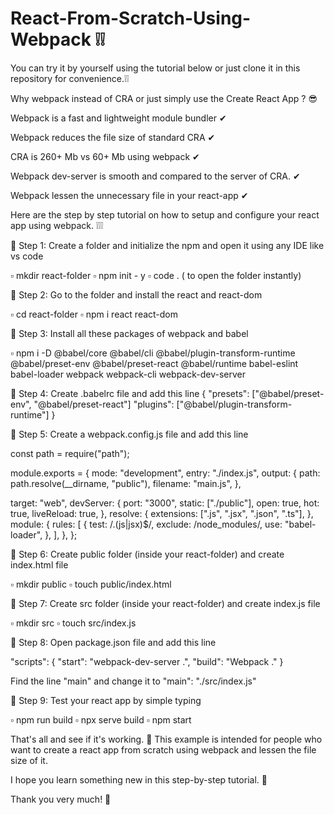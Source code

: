 # React-From-Scratch-Using-Webpack ❕❕

You can try it by yourself using the tutorial below or just clone it in this repository for convenience.❕❕

Why webpack instead of CRA or just simply use the Create React App ? 😎

Webpack is a fast and lightweight module bundler ✔

Webpack reduces the file size of standard CRA ✔

CRA is 260+ Mb vs 60+ Mb using webpack ✔

Webpack dev-server is smooth and compared to the server of CRA. ✔

Webpack lessen the unnecessary file in your react-app ✔


Here are the step by step tutorial on how to setup and configure your react app using webpack. ❕❕❕

🔸 Step 1: Create a folder and initialize the npm and open it using any IDE like vs code

 ▫ mkdir react-folder
 ▫ npm init - y
 ▫ code . ( to open the folder instantly)

🔸 Step 2: Go to the folder and install the react and react-dom

 ▫ cd react-folder
 ▫ npm i react react-dom

🔸 Step 3: Install all these packages of webpack and babel

▫ npm i -D @babel/core @babel/cli @babel/plugin-transform-runtime @babel/preset-env @babel/preset-react @babel/runtime babel-eslint babel-loader webpack webpack-cli webpack-dev-server

🔸 Step 4: Create .babelrc file and add this line
{
  "presets": ["@babel/preset-env", "@babel/preset-react"]
  "plugins": ["@babel/plugin-transform-runtime"]
}

🔸 Step 5:  Create a webpack.config.js file and  add this line

const path = require("path");

module.exports = {
  mode: "development",
  entry: "./index.js",
  output: {
    path: path.resolve(__dirname, "public"),
    filename: "main.js",
  },

  target: "web",
  devServer: {
    port: "3000",
    static: ["./public"],
    open: true,
    hot: true,
    liveReload: true,
  },
  resolve: {
    extensions: [".js", ".jsx", ".json", ".ts"],
  },
  module: {
    rules: [
      {
        test: /\.(js|jsx)$/,
        exclude: /node_modules/,
        use: "babel-loader",
      },
    ],
  },
};

🔸 Step 6: Create public folder (inside your react-folder) and create index.html file

▫ mkdir public
▫ touch public/index.html

🔸 Step 7: Create src folder (inside your react-folder) and create index.js file

▫ mkdir src
▫ touch src/index.js

🔸 Step 8: Open package.json file and add this line

  "scripts": {
    "start": "webpack-dev-server  .",
    "build": "Webpack ."
}

Find the line "main" and change it to
"main":  "./src/index.js"

🔸 Step 9: Test your react app by simple typing 

▫ npm run build
▫ npx serve build 
▫ npm start

That's all and see if it's working. 🙏
This example is intended for people who want to create
a react app from scratch using webpack and lessen the file size of it.

I hope you learn something new in this step-by-step tutorial. 🤍

Thank you very much! 🤍
